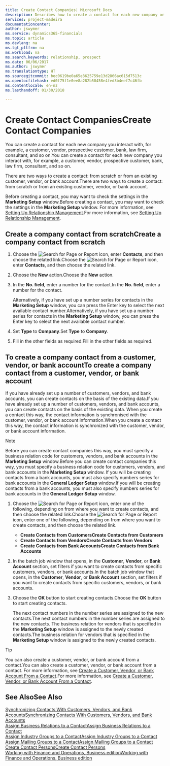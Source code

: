```yaml
---
title: Create Contact Companies| Microsoft Docs
description: Describes how to create a contact for each new company or prospective company you interact with or have a relationship with.
services: project-madeira
documentationcenter: 
author: jswymer
ms.service: dynamics365-financials
ms.topic: article
ms.devlang: na
ms.tgt_pltfrm: na
ms.workload: na
ms.search.keywords: relationship, prospect
ms.date: 06/06/2017
ms.author: jswymer
ms.translationtype: HT
ms.sourcegitcommit: bec0619be0a65e3625759e13d2866ac615d7513c
ms.openlocfilehash: ed0f75f1e0ee8a282b58458e4fed3b4eef7c46fb
ms.contentlocale: en-nz
ms.lasthandoff: 01/30/2018

---
```

# <a name="create-contact-companies"></a><span data-ttu-id="3c7a7-103">Create Contact Companies</span><span class="sxs-lookup"><span data-stu-id="3c7a7-103">Create Contact Companies</span></span>
<span data-ttu-id="3c7a7-104">You can create a contact for each new company you interact with, for example, a customer, vendor, prospective customer, bank, law firm, consultant, and so on.</span><span class="sxs-lookup"><span data-stu-id="3c7a7-104">You can create a contact for each new company you interact with, for example, a customer, vendor, prospective customer, bank, law firm, consultant, and so on.</span></span>

<span data-ttu-id="3c7a7-105">There are two ways to create a contact: from scratch or from an existing customer, vendor, or bank account.</span><span class="sxs-lookup"><span data-stu-id="3c7a7-105">There are two ways to create a contact: from scratch or from an existing customer, vendor, or bank account.</span></span>

<span data-ttu-id="3c7a7-106">Before creating a contact, you may want to check the settings in the **Marketing Setup** window.</span><span class="sxs-lookup"><span data-stu-id="3c7a7-106">Before creating a contact, you may want to check the settings in the **Marketing Setup** window.</span></span> <span data-ttu-id="3c7a7-107">For more information, see [Setting Up Relationship Management](marketing-setup-marketing.md).</span><span class="sxs-lookup"><span data-stu-id="3c7a7-107">For more information, see [Setting Up Relationship Management](marketing-setup-marketing.md).</span></span>

## <a name="create-a-company-contact-from-scratch"></a><span data-ttu-id="3c7a7-108">Create a company contact from scratch</span><span class="sxs-lookup"><span data-stu-id="3c7a7-108">Create a company contact from scratch</span></span>
1. <span data-ttu-id="3c7a7-109">Choose the ![Search for Page or Report](media/ui-search/search_small.png "Search for Page or Report icon") icon, enter **Contacts**, and then choose the related link.</span><span class="sxs-lookup"><span data-stu-id="3c7a7-109">Choose the ![Search for Page or Report](media/ui-search/search_small.png "Search for Page or Report icon") icon, enter **Contacts**, and then choose the related link.</span></span>
2. <span data-ttu-id="3c7a7-110">Choose the **New** action.</span><span class="sxs-lookup"><span data-stu-id="3c7a7-110">Choose the **New** action.</span></span>
3. <span data-ttu-id="3c7a7-111">In the **No. field**, enter a number for the contact.</span><span class="sxs-lookup"><span data-stu-id="3c7a7-111">In the **No. field**, enter a number for the contact.</span></span>

    <span data-ttu-id="3c7a7-112">Alternatively, if you have set up a number series for contacts in the **Marketing Setup** window, you can press the Enter key to select the next available contact number.</span><span class="sxs-lookup"><span data-stu-id="3c7a7-112">Alternatively, if you have set up a number series for contacts in the **Marketing Setup** window, you can press the Enter key to select the next available contact number.</span></span>  
4. <span data-ttu-id="3c7a7-113">Set **Type** to **Company**.</span><span class="sxs-lookup"><span data-stu-id="3c7a7-113">Set **Type** to **Company**.</span></span>
5. <span data-ttu-id="3c7a7-114">Fill in the other fields as required.</span><span class="sxs-lookup"><span data-stu-id="3c7a7-114">Fill in the other fields as required.</span></span>

## <a name="to-create-a-company-contact-from-a-customer-vendor-or-bank-account"></a><span data-ttu-id="3c7a7-115">To create a company contact from a customer, vendor, or bank account</span><span class="sxs-lookup"><span data-stu-id="3c7a7-115">To create a company contact from a customer, vendor, or bank account</span></span>
<span data-ttu-id="3c7a7-116">If you have already set up a number of customers, vendors, and bank accounts, you can create contacts on the basis of the existing data.</span><span class="sxs-lookup"><span data-stu-id="3c7a7-116">If you have already set up a number of customers, vendors, and bank accounts, you can create contacts on the basis of the existing data.</span></span> <span data-ttu-id="3c7a7-117">When you create a contact this way, the contact information is synchronised with the customer, vendor, or bank account information.</span><span class="sxs-lookup"><span data-stu-id="3c7a7-117">When you create a contact this way, the contact information is synchronized with the customer, vendor, or bank account information.</span></span>

> [!NOTE]  
>   <span data-ttu-id="3c7a7-118">Before you can create contact companies this way, you must specify a business relation code for customers, vendors, and bank accounts in the **Marketing Setup** window.</span><span class="sxs-lookup"><span data-stu-id="3c7a7-118">Before you can create contact companies this way, you must specify a business relation code for customers, vendors, and bank accounts in the **Marketing Setup** window.</span></span> <span data-ttu-id="3c7a7-119">If you will be creating contacts from a bank accounts, you must also specify numbers series for bank accounts in the **General Ledger Setup** window.</span><span class="sxs-lookup"><span data-stu-id="3c7a7-119">If you will be creating contacts from a bank accounts, you must also specify numbers series for bank accounts in the **General Ledger Setup** window.</span></span>

1. <span data-ttu-id="3c7a7-120">Choose the ![Search for Page or Report](media/ui-search/search_small.png "Search for Page or Report icon") icon, enter one of the following, depending on from where you want to create contacts, and then choose the related link.</span><span class="sxs-lookup"><span data-stu-id="3c7a7-120">Choose the ![Search for Page or Report](media/ui-search/search_small.png "Search for Page or Report icon") icon, enter one of the following, depending on from where you want to create contacts, and then choose the related link.</span></span>
   * <span data-ttu-id="3c7a7-121">**Create Contacts from Customers**</span><span class="sxs-lookup"><span data-stu-id="3c7a7-121">**Create Contacts from Customers**</span></span>
   * <span data-ttu-id="3c7a7-122">**Create Contacts from Vendors**</span><span class="sxs-lookup"><span data-stu-id="3c7a7-122">**Create Contacts from Vendors**</span></span>
   * <span data-ttu-id="3c7a7-123">**Create Contacts from Bank Accounts**</span><span class="sxs-lookup"><span data-stu-id="3c7a7-123">**Create Contacts from Bank Accounts**</span></span>
2. <span data-ttu-id="3c7a7-124">In the batch job window that opens, in the **Customer**, **Vendor**, or **Bank Account** section, set filters if you want to create contacts from specific customers, vendors, or bank accounts.</span><span class="sxs-lookup"><span data-stu-id="3c7a7-124">In the batch job window that opens, in the **Customer**, **Vendor**, or **Bank Account** section, set filters if you want to create contacts from specific customers, vendors, or bank accounts.</span></span>
3. <span data-ttu-id="3c7a7-125">Choose the **OK** button to start creating contacts.</span><span class="sxs-lookup"><span data-stu-id="3c7a7-125">Choose the **OK** button to start creating contacts.</span></span>

    <span data-ttu-id="3c7a7-126">The next contact numbers in the number series are assigned to the new contacts.</span><span class="sxs-lookup"><span data-stu-id="3c7a7-126">The next contact numbers in the number series are assigned to the new contacts.</span></span> <span data-ttu-id="3c7a7-127">The business relation for vendors that is specified in the **Marketing Setup** window is assigned to the newly created contacts.</span><span class="sxs-lookup"><span data-stu-id="3c7a7-127">The business relation for vendors that is specified in the **Marketing Setup** window is assigned to the newly created contacts.</span></span>

> [!TIP]  
>   <span data-ttu-id="3c7a7-128">You can also create a customer, vendor, or bank account from a contact.</span><span class="sxs-lookup"><span data-stu-id="3c7a7-128">You can also create a customer, vendor, or bank account from a contact.</span></span> <span data-ttu-id="3c7a7-129">For more information, see [Create a Customer, Vendor, or Bank Account From a Contact](marketing-how-create-contacts-new-customers-vendors-bank-accounts.md).</span><span class="sxs-lookup"><span data-stu-id="3c7a7-129">For more information, see [Create a Customer, Vendor, or Bank Account From a Contact](marketing-how-create-contacts-new-customers-vendors-bank-accounts.md).</span></span>

## <a name="see-also"></a><span data-ttu-id="3c7a7-130">See Also</span><span class="sxs-lookup"><span data-stu-id="3c7a7-130">See Also</span></span>
[<span data-ttu-id="3c7a7-131">Synchronizing Contacts With Customers, Vendors, and Bank Accounts</span><span class="sxs-lookup"><span data-stu-id="3c7a7-131">Synchronizing Contacts With Customers, Vendors, and Bank Accounts</span></span>](marketing-synchronize-contacts-customers-vendors-bank-accounts.md)  
[<span data-ttu-id="3c7a7-132">Assign Business Relations to a Contact</span><span class="sxs-lookup"><span data-stu-id="3c7a7-132">Assign Business Relations to a Contact</span></span>](marketing-business-relations.md#AssignBusRelContact)  
[<span data-ttu-id="3c7a7-133">Assign Industry Groups to a Contact</span><span class="sxs-lookup"><span data-stu-id="3c7a7-133">Assign Industry Groups to a Contact</span></span>](marketing-industry-groups.md#AssignIndustryGroupContact)  
[<span data-ttu-id="3c7a7-134">Assign Mailing Groups to a Contact</span><span class="sxs-lookup"><span data-stu-id="3c7a7-134">Assign Mailing Groups to a Contact</span></span>](marketing-mailing-groups.md#AssignMailGroupContact)  
[<span data-ttu-id="3c7a7-135">Create Contact Persons</span><span class="sxs-lookup"><span data-stu-id="3c7a7-135">Create Contact Persons</span></span>](marketing-create-contact-persons.md)  
[<span data-ttu-id="3c7a7-136">Working with Finance and Operations, Business edition</span><span class="sxs-lookup"><span data-stu-id="3c7a7-136">Working with Finance and Operations, Business edition</span></span>](ui-work-product.md)


